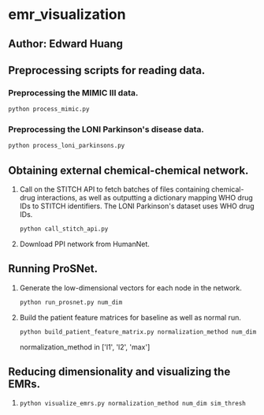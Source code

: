 # emr_visualization
## Author: Edward Huang

## Preprocessing scripts for reading data.

### Preprocessing the MIMIC III data.

```bash
python process_mimic.py
```

### Preprocessing the LONI Parkinson's disease data.

```bash
python process_loni_parkinsons.py
```

## Obtaining external chemical-chemical network.

1.  Call on the STITCH API to fetch batches of files containing chemical-drug
    interactions, as well as outputting a dictionary mapping WHO drug IDs to
    STITCH identifiers. The LONI Parkinson's dataset uses WHO drug IDs.
    
    ```bash
    python call_stitch_api.py
    ```

2.  Download PPI network from HumanNet.


## Running ProSNet.

1.  Generate the low-dimensional vectors for each node in the network.

    ```bash
    python run_prosnet.py num_dim
    ```

2.  Build the patient feature matrices for baseline as well as normal run.

    ```bash
    python build_patient_feature_matrix.py normalization_method num_dim sim_thresh
    ```
    normalization_method in ['l1', 'l2', 'max']

## Reducing dimensionality and visualizing the EMRs.

1.  
    ```bash
    python visualize_emrs.py normalization_method num_dim sim_thresh
    ```
